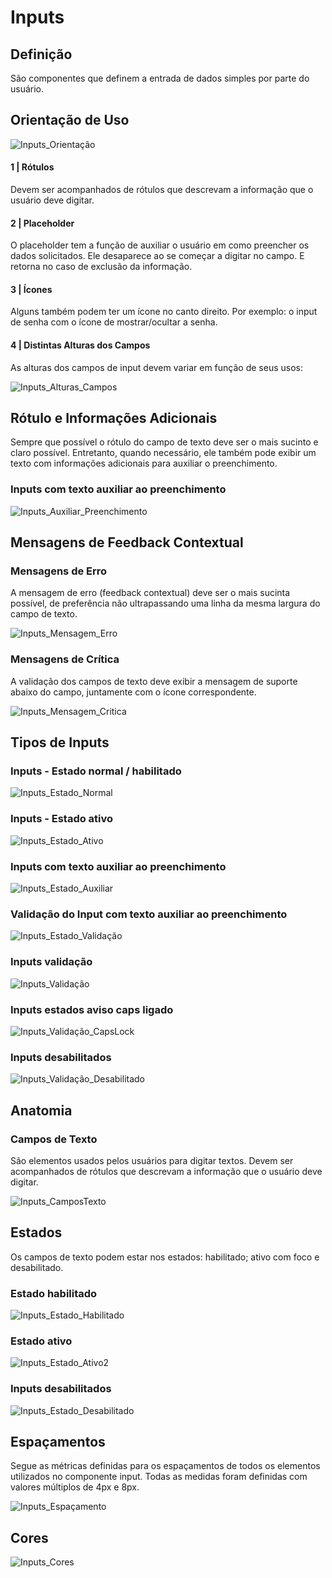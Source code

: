 
# Inputs

## Definição

São componentes que definem a entrada de dados simples por parte do usuário.

## Orientação de Uso

![Inputs_Orientação](../../assets/images/components_img/inputs/Inputs_Orientação.png)

#### 1 | Rótulos

Devem ser acompanhados de rótulos que descrevam a informação que o usuário deve digitar. 

#### 2 | Placeholder 

O placeholder tem a função de auxiliar o usuário em como preencher os dados solicitados. Ele desaparece ao se começar a digitar no campo. E retorna no caso de exclusão da informação. 

####  3 | Ícones 

Alguns também podem ter um ícone no canto direito. Por exemplo: o input de senha com o ícone de mostrar/ocultar a senha. 

####  4 | Distintas Alturas dos Campos 

As alturas dos campos de input devem variar em função de seus usos:

![Inputs_Alturas_Campos](../../assets/images/components_img/inputs/Inputs_Alturas_Campos.png)

## Rótulo e Informações Adicionais

Sempre que possível o rótulo do campo de texto deve ser o mais sucinto e claro possível.
Entretanto, quando necessário, ele também pode exibir um texto com informações adicionais para auxiliar o preenchimento.

### Inputs com texto auxiliar ao preenchimento

![Inputs_Auxiliar_Preenchimento](../../assets/images/components_img/inputs/Inputs_Auxiliar_Preenchimento.png)

## Mensagens de Feedback Contextual

### Mensagens de Erro

A mensagem de erro (feedback contextual) deve ser o mais sucinta possível, de preferência não ultrapassando uma linha da mesma largura do campo de texto.

![Inputs_Mensagem_Erro](../../assets/images/components_img/inputs/Inputs_Mensagem_Erro.png)

### Mensagens de Crítica 

A validação dos campos de texto deve exibir a mensagem de suporte abaixo do campo, juntamente com o ícone correspondente.

![Inputs_Mensagem_Critica](../../assets/images/components_img/inputs/Inputs_Mensagem_Critica.png)

## Tipos de Inputs 

### Inputs - Estado normal / habilitado

![Inputs_Estado_Normal](../../assets/images/components_img/inputs/Inputs_Estado_Normal.png)

### Inputs - Estado ativo

![Inputs_Estado_Ativo](../../assets/images/components_img/inputs/Inputs_Estado_Ativo.png)

### Inputs com texto auxiliar ao preenchimento

![Inputs_Estado_Auxiliar](../../assets/images/components_img/inputs/Inputs_Estado_Auxiliar.png)

### Validação do Input com texto auxiliar ao preenchimento

![Inputs_Estado_Validação](../../assets/images/components_img/inputs/Inputs_Estado_Validação.png)

### Inputs validação

![Inputs_Validação](../../assets/images/components_img/inputs/Inputs_Validação.png)

### Inputs estados aviso caps ligado

![Inputs_Validação_CapsLock](../../assets/images/components_img/inputs/Inputs_Validação_CapsLock.png)

### Inputs desabilitados

![Inputs_Validação_Desabilitado](../../assets/images/components_img/inputs/Inputs_Validação_Desabilitado.png)

## Anatomia 

### Campos de Texto 

São elementos usados pelos usuários para digitar textos. Devem ser acompanhados de rótulos que descrevam a informação que o usuário deve digitar.

![Inputs_CamposTexto](../../assets/images/components_img/inputs/Inputs_CamposTexto.png)

## Estados 

Os campos de texto podem estar nos estados: habilitado; ativo com foco e desabilitado.

### Estado habilitado

![Inputs_Estado_Habilitado](../../assets/images/components_img/inputs/Inputs_Estado_Habilitado.png)

### Estado ativo

![Inputs_Estado_Ativo2](../../assets/images/components_img/inputs/Inputs_Estado_Ativo2.png)

### Inputs desabilitados

![Inputs_Estado_Desabilitado](../../assets/images/components_img/inputs/Inputs_Estado_Desabilitado.png)

## Espaçamentos 

Segue as métricas definidas para os espaçamentos de todos os elementos utilizados no componente input. Todas as medidas foram definidas com valores múltiplos de 4px e 8px.

![Inputs_Espaçamento](../../assets/images/components_img/inputs/Inputs_Espaçamento.png)

## Cores

![Inputs_Cores](../../assets/images/components_img/inputs/Inputs_Cores.png)
